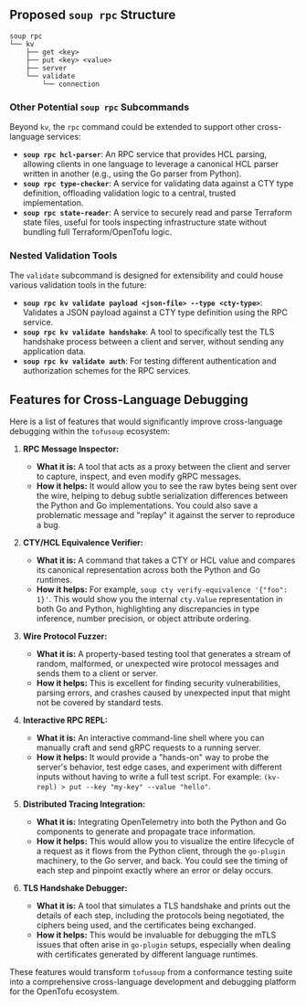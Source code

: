 ## Proposed `soup rpc` Structure

```
soup rpc
└── kv
    ├── get <key>
    ├── put <key> <value>
    ├── server
    └── validate
        └── connection
```

### Other Potential `soup rpc` Subcommands

Beyond `kv`, the `rpc` command could be extended to support other cross-language services:

*   **`soup rpc hcl-parser`**: An RPC service that provides HCL parsing, allowing clients in one language to leverage a canonical HCL parser written in another (e.g., using the Go parser from Python).
*   **`soup rpc type-checker`**: A service for validating data against a CTY type definition, offloading validation logic to a central, trusted implementation.
*   **`soup rpc state-reader`**: A service to securely read and parse Terraform state files, useful for tools inspecting infrastructure state without bundling full Terraform/OpenTofu logic.

### Nested Validation Tools

The `validate` subcommand is designed for extensibility and could house various validation tools in the future:

*   **`soup rpc kv validate payload <json-file> --type <cty-type>`**: Validates a JSON payload against a CTY type definition using the RPC service.
*   **`soup rpc kv validate handshake`**: A tool to specifically test the TLS handshake process between a client and server, without sending any application data.
*   **`soup rpc kv validate auth`**: For testing different authentication and authorization schemes for the RPC services.

## Features for Cross-Language Debugging

Here is a list of features that would significantly improve cross-language debugging within the `tofusoup` ecosystem:

1.  **RPC Message Inspector:**
    *   **What it is:** A tool that acts as a proxy between the client and server to capture, inspect, and even modify gRPC messages.
    *   **How it helps:** It would allow you to see the raw bytes being sent over the wire, helping to debug subtle serialization differences between the Python and Go implementations. You could also save a problematic message and "replay" it against the server to reproduce a bug.

2.  **CTY/HCL Equivalence Verifier:**
    *   **What it is:** A command that takes a CTY or HCL value and compares its canonical representation across both the Python and Go runtimes.
    *   **How it helps:** For example, `soup cty verify-equivalence '{"foo": 1}'`. This would show you the internal `cty.Value` representation in both Go and Python, highlighting any discrepancies in type inference, number precision, or object attribute ordering.

3.  **Wire Protocol Fuzzer:**
    *   **What it is:** A property-based testing tool that generates a stream of random, malformed, or unexpected wire protocol messages and sends them to a client or server.
    *   **How it helps:** This is excellent for finding security vulnerabilities, parsing errors, and crashes caused by unexpected input that might not be covered by standard tests.

4.  **Interactive RPC REPL:**
    *   **What it is:** An interactive command-line shell where you can manually craft and send gRPC requests to a running server.
    *   **How it helps:** It would provide a "hands-on" way to probe the server's behavior, test edge cases, and experiment with different inputs without having to write a full test script. For example: `(kv-repl) > put --key "my-key" --value "hello"`.

5.  **Distributed Tracing Integration:**
    *   **What it is:** Integrating OpenTelemetry into both the Python and Go components to generate and propagate trace information.
    *   **How it helps:** This would allow you to visualize the entire lifecycle of a request as it flows from the Python client, through the `go-plugin` machinery, to the Go server, and back. You could see the timing of each step and pinpoint exactly where an error or delay occurs.

6.  **TLS Handshake Debugger:**
    *   **What it is:** A tool that simulates a TLS handshake and prints out the details of each step, including the protocols being negotiated, the ciphers being used, and the certificates being exchanged.
    *   **How it helps:** This would be invaluable for debugging the mTLS issues that often arise in `go-plugin` setups, especially when dealing with certificates generated by different language runtimes.

These features would transform `tofusoup` from a conformance testing suite into a comprehensive cross-language development and debugging platform for the OpenTofu ecosystem.
